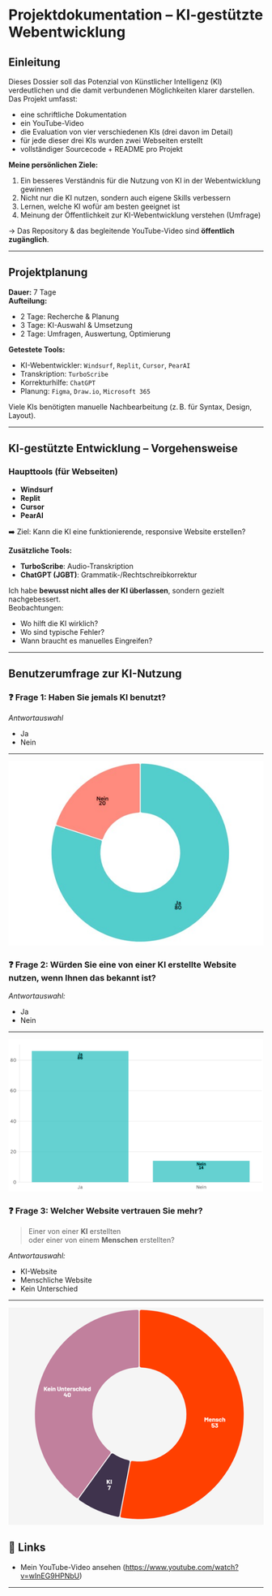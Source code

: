 # Projektdokumentation – KI-gestützte Webentwicklung

## Einleitung

Dieses Dossier soll das Potenzial von Künstlicher Intelligenz (KI) verdeutlichen und die damit verbundenen Möglichkeiten klarer darstellen.  
Das Projekt umfasst:

- eine schriftliche Dokumentation  
- ein YouTube-Video  
- die Evaluation von vier verschiedenen KIs (drei davon im Detail)  
- für jede dieser drei KIs wurden zwei Webseiten erstellt  
- vollständiger Sourcecode + README pro Projekt



**Meine persönlichen Ziele:**

1. Ein besseres Verständnis für die Nutzung von KI in der Webentwicklung gewinnen  
2. Nicht nur die KI nutzen, sondern auch eigene Skills verbessern  
3. Lernen, welche KI wofür am besten geeignet ist  
4. Meinung der Öffentlichkeit zur KI-Webentwicklung verstehen (Umfrage)

→ Das Repository & das begleitende YouTube-Video sind **öffentlich zugänglich**.

---

## Projektplanung

**Dauer:** 7 Tage  
**Aufteilung:**

- 2 Tage: Recherche & Planung  
- 3 Tage: KI-Auswahl & Umsetzung  
- 2 Tage: Umfragen, Auswertung, Optimierung

**Getestete Tools:**

- KI-Webentwickler: `Windsurf`, `Replit`, `Cursor`, `PearAI`
- Transkription: `TurboScribe`
- Korrekturhilfe: `ChatGPT`
- Planung: `Figma`, `Draw.io`, `Microsoft 365`

Viele KIs benötigten manuelle Nachbearbeitung (z. B. für Syntax, Design, Layout).

---

## KI-gestützte Entwicklung – Vorgehensweise

### Haupttools (für Webseiten)

- **Windsurf**
- **Replit**
- **Cursor**
- **PearAI**

➡️ Ziel: Kann die KI eine funktionierende, responsive Website erstellen?

**Zusätzliche Tools:**

- **TurboScribe**: Audio-Transkription  
- **ChatGPT (JGBT)**: Grammatik-/Rechtschreibkorrektur  

Ich habe **bewusst nicht alles der KI überlassen**, sondern gezielt nachgebessert.  
Beobachtungen:

- Wo hilft die KI wirklich?
- Wo sind typische Fehler?
- Wann braucht es manuelles Eingreifen?

---

## Benutzerumfrage zur KI-Nutzung

### ❓ Frage 1: Haben Sie jemals KI benutzt?

_Antwortauswahl_  
- Ja  
- Nein  

---
![Diagramm: KI-Benutzung](https://raw.githubusercontent.com/Coding-Bz/Modul293/main/Diagramme/KIBenutzung.jpg)
### ❓ Frage 2: Würden Sie eine von einer KI erstellte Website nutzen, wenn Ihnen das bekannt ist?

_Antwortauswahl:_  
- Ja  
- Nein  
 
---
![Diagramm: Beliebtheit von KI-Webseiten](https://github.com/Coding-Bz/Modul293/blob/main/Diagramme/KIWebsiteBeliebtheit.png?raw=true)



### ❓ Frage 3: Welcher Website vertrauen Sie mehr?

> Einer von einer **KI** erstellten  
> oder einer von einem **Menschen** erstellten?

_Antwortauswahl:_  
- KI-Website  
- Menschliche Website  
- Kein Unterschied  

---
![Diagramm: Vertrauen in KI-Webseiten](https://github.com/Coding-Bz/Modul293/blob/main/Diagramme/VertrauenAnKI.png?raw=true)

## 🔗 Links

- Mein YouTube-Video ansehen (https://www.youtube.com/watch?v=wInEG9HPNbU)

---



